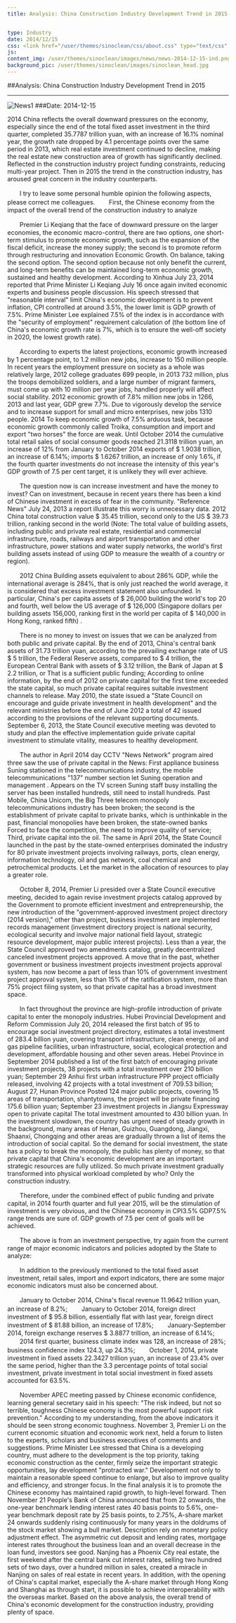 ```yaml
---
title: Analysis: China Construction Industry Development Trend in 2015


type: Industry
date: 2014/12/15
css: <link href="/user/themes/sinoclean/css/about.css" type="text/css" rel="stylesheet" />
js:
content_img: /user/themes/sinoclean/images/news/news-2014-12-15-ind.png
background_pic: /user/themes/sinoclean/images/sinoclean_head.jpg
---
```


##Analysis: China Construction Industry Development Trend in 2015

---



![News1](/user/themes/sinoclean/images/news/news-2014-12-15-ind.png)
###Date: 2014-12-15

2014 China reflects the overall downward pressures on the economy, especially since the end of the total fixed asset investment in the third quarter, completed 35.7787 trillion yuan, with an increase of 16.1% nominal year, the growth rate dropped by 4.1 percentage points over the same period in 2013, which real estate investment continued to decline, making the real estate new construction area of ​​growth has significantly declined. Reflected in the construction industry project funding constraints, reducing multi-year project. Then in 2015 the trend in the construction industry, has aroused great concern in the industry counterparts.

　　I try to leave some personal humble opinion the following aspects, please correct me colleagues.
　　First, the Chinese economy from the impact of the overall trend of the construction industry to analyze

　　Premier Li Keqiang that the face of downward pressure on the larger economies, the economic macro-control, there are two options, one short-term stimulus to promote economic growth, such as the expansion of the fiscal deficit, increase the money supply; the second is to promote reform through restructuring and innovation Economic Growth. On balance, taking the second option. The second option because not only benefit the current, and long-term benefits can be maintained long-term economic growth, sustained and healthy development. According to Xinhua July 23, 2014 reported that Prime Minister Li Keqiang July 16 once again invited economic experts and business people discussion. His speech stressed that "reasonable interval" limit China's economic development is to prevent inflation, CPI controlled at around 3.5%, the lower limit is GDP growth of 7.5%. Prime Minister Lee explained 7.5% of the index is in accordance with the "security of employment" requirement calculation of (the bottom line of China's economic growth rate is 7%, which is to ensure the well-off society in 2020, the lowest growth rate).

　　According to experts the latest projections, economic growth increased by 1 percentage point, to 1.2 million new jobs, increase to 150 million people. In recent years the employment pressure on society as a whole was relatively large, 2012 college graduates 699 people, in 2013 732 million, plus the troops demobilized soldiers, and a large number of migrant farmers, must come up with 10 million per year jobs, handled properly will affect social stability. 2012 economic growth of 7.8% million new jobs in 1266, 2013 and last year, GDP grew 7.7%. Due to vigorously develop the service and to increase support for small and micro enterprises, new jobs 1310 people. 2014 To keep economic growth of 7.5% arduous task, because economic growth commonly called Troika, consumption and import and export "two horses" the force are weak. Until October 2014 the cumulative total retail sales of social consumer goods reached 21.3118 trillion yuan, an increase of 12% from January to October 2014 exports of $ 1.9038 trillion, an increase of 6.14%; imports $ 1.6267 trillion, an increase of only 1.6%, if the fourth quarter investments do not increase the intensity of this year's GDP growth of 7.5 per cent target, it is unlikely they will ever achieve.

　　The question now is can increase investment and have the money to invest? Can on investment, because in recent years there has been a kind of Chinese investment in excess of fear in the community. "Reference News" July 24, 2013 a report illustrate this worry is unnecessary data. 2012 China total construction value $ 35.45 trillion, second only to the US $ 39.73 trillion, ranking second in the world (Note: The total value of building assets, including public and private real estate, residential and commercial infrastructure, roads, railways and airport transportation and other infrastructure, power stations and water supply networks, the world's first building assets instead of using GDP to measure the wealth of a country or region).

　　2012 China Building assets equivalent to about 286% GDP, while the international average is 284%, that is only just reached the world average, it is considered that excess investment statement also unfounded. In particular, China's per capita assets of $ 26,000 building the world's top 20 and fourth, well below the US average of $ 126,000 (Singapore dollars per building assets 156,000, ranking first in the world per capita of $ 140,000 in Hong Kong, ranked fifth) .

　　There is no money to invest on issues that we can be analyzed from both public and private capital. By the end of 2013, China's central bank assets of 31.73 trillion yuan, according to the prevailing exchange rate of US $ 5 trillion, the Federal Reserve assets, compared to $ 4 trillion, the European Central Bank with assets of $ 3.12 trillion, the Bank of Japan at $ 2.2 trillion, or That is a sufficient public funding; According to online information, by the end of 2012 on private capital for the first time exceeded the state capital, so much private capital requires suitable investment channels to release. May 2010, the state issued a "State Council on encourage and guide private investment in health development" and the relevant ministries before the end of June 2012 a total of 42 issued according to the provisions of the relevant supporting documents. September 6, 2013, the State Council executive meeting was devoted to study and plan the effective implementation guide private capital investment to stimulate vitality, measures to healthy development.

　　The author in April 2014 day CCTV "News Network" program aired three saw the use of private capital in the News: First appliance business Suning stationed in the telecommunications industry, the mobile telecommunications "137" number section let Suning operation and management . Appears on the TV screen Suning staff busy installing the server has been installed hundreds, still need to install hundreds. Past Mobile, China Unicom, the Big Three telecom monopoly telecommunications industry has been broken; the second is the establishment of private capital to private banks, which is unthinkable in the past, financial monopolies have been broken, the state-owned banks Forced to face the competition, the need to improve quality of service; Third, private capital into the oil. The same in April 2014, the State Council launched in the past by the state-owned enterprises dominated the industry for 80 private investment projects involving railways, ports, clean energy, information technology, oil and gas network, coal chemical and petrochemical products. Let the market in the allocation of resources to play a greater role.

　　October 8, 2014, Premier Li presided over a State Council executive meeting, decided to again revise investment projects catalog approved by the Government to promote efficient investment and entrepreneurship, the new introduction of the "government-approved investment project directory (2014 version)," other than project, business investment are implemented records management (investment directory project is national security, ecological security and involve major national field layout, strategic resource development, major public interest projects). Less than a year, the State Council approved two amendments catalog, greatly decentralized canceled investment projects approved. A move that in the past, whether government or business investment projects investment projects approval system, has now become a part of less than 10% of government investment project approval system, less than 15% of the ratification system, more than 75% project filing system, so that private capital has a broad investment space.

　　In fact throughout the province are high-profile introduction of private capital to enter the monopoly industries. Hubei Provincial Development and Reform Commission July 20, 2014 released the first batch of 95 to encourage social investment project directory, estimates a total investment of 283.4 billion yuan, covering transport infrastructure, clean energy, oil and gas pipeline facilities, urban infrastructure, social, ecological protection and development, affordable housing and other seven areas. Hebei Province in September 2014 published a list of the first batch of encouraging private investment projects, 38 projects with a total investment over 210 billion yuan; September 29 Anhui first urban infrastructure PPP project officially released, involving 42 projects with a total investment of 709.53 billion; August 27, Hunan Province Posted 124 major public projects, covering 15 areas of transportation, shantytowns, the project will be private financing 175.6 billion yuan; September 23 investment projects in Jiangsu Expressway open to private capital The total investment amounted to 430 billion yuan. In the investment slowdown, the country has urgent need of steady growth in the background, many areas of Henan, Guizhou, Guangdong, Jiangxi, Shaanxi, Chongqing and other areas are gradually thrown a list of items the introduction of social capital. So the demand for social investment, the state has a policy to break the monopoly, the public has plenty of money, so that private capital that China's economic development are an important strategic resources are fully utilized. So much private investment gradually transformed into physical workload completed by who? Only the construction industry.

　　Therefore, under the combined effect of public funding and private capital, in 2014 fourth quarter and full year 2015, will be the stimulation of investment is very obvious, and the Chinese economy in CPI3.5% GDP7.5% range trends are sure of. GDP growth of 7.5 per cent of goals will be achieved.

　　The above is from an investment perspective, try again from the current range of major economic indicators and policies adopted by the State to analyze:

　　In addition to the previously mentioned to the total fixed asset investment, retail sales, import and export indicators, there are some major economic indicators must also be concerned about.

　　January to October 2014, China's fiscal revenue 11.9642 trillion yuan, an increase of 8.2%;
　　January to October 2014, foreign direct investment of $ 95.8 billion, essentially flat with last year, foreign direct investment of $ 81.88 billion, an increase of 17.8%;
　　January-September 2014, foreign exchange reserves $ 3.8877 trillion, an increase of 6.14%;
　　2014 first quarter, business climate index was 128, an increase of 28%; business confidence index 124.3, up 24.3%;
　　October 1, 2014, private investment in fixed assets 22.3427 trillion yuan, an increase of 23.4% over the same period, higher than the 3.3 percentage points of total social investment, private investment in total social investment in fixed assets accounted for 63.5%.

　　November APEC meeting passed by Chinese economic confidence, learning general secretary said in his speech: "The risk indeed, but not so terrible, toughness Chinese economy is the most powerful support risk prevention." According to my understanding, from the above indicators it should be seen strong economic toughness. November 3, Premier Li on the current economic situation and economic work next, held a forum to listen to the experts, scholars and business executives of comments and suggestions. Prime Minister Lee stressed that China is a developing country, must adhere to the development is the top priority, taking economic construction as the center, firmly seize the important strategic opportunities, lay development "protracted war." Development not only to maintain a reasonable speed continue to enlarge, but also to improve quality and efficiency, and stronger focus. In the final analysis it is to promote the Chinese economy has maintained rapid growth, to high-level forward. Then November 21 People's Bank of China announced that from 22 onwards, the one-year benchmark lending interest rates 40 basis points to 5.6%, one-year benchmark deposit rate by 25 basis points, to 2.75%, A-share market 24 onwards suddenly rising continuously for many years in the doldrums of the stock market showing a bull market. Description rely on monetary policy adjustment effect. The asymmetric cut deposit and lending rates, mortgage interest rates throughout the business loan and an overall decrease in the loan fund, investors see good. Nanjing has a Phoenix City real estate, the first weekend after the central bank cut interest rates, selling two hundred sets of two days, over a hundred million in sales, created a miracle in Nanjing on sales of real estate in recent years. In addition, with the opening of China's capital market, especially the A-share market through Hong Kong and Shanghai as through start, it is possible to achieve interoperability with the overseas market. Based on the above analysis, the overall trend of China's economic development for the construction industry, providing plenty of space.

